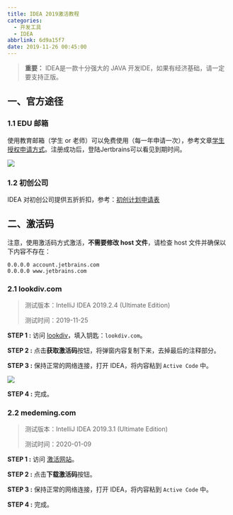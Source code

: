 ```yaml
---
title: IDEA 2019激活教程
categories:
  - 开发工具
  - IDEA
abbrlink: 6d9a15f7
date: 2019-11-26 00:45:00
---
```


> **重要：** IDEA是一款十分强大的 JAVA 开发IDE，如果有经济基础，请一定要支持正版。

## 一、官方途径

### 1.1 EDU 邮箱

使用教育邮箱（学生 or 老师）可以免费使用（每一年申请一次），参考文章[学生授权申请方式](https://sales.jetbrains.com/hc/zh-cn/articles/207154369-学生授权申请方式)。注册成功后，登陆Jertbrains可以看见到期时间。

![](https://cdn.jsdelivr.net/gh/jitwxs/cdn/blog/posts/201804/20180404211822239.png)

### 1.2 初创公司

IDEA 对初创公司提供五折折扣，参考：[初创计划申请表](https://www.jetbrains.com/estore/startup/)

## 二、激活码

注意，使用激活码方式激活，**不需要修改 host 文件**，请检查 host 文件并确保以下内容不存在：

```
0.0.0.0 account.jetbrains.com
0.0.0.0 www.jetbrains.com
```

### 2.1 lookdiv.com

> 测试版本：IntelliJ IDEA 2019.2.4 (Ultimate Edition)
>
> 测试时间：2019-11-25

**STEP 1 :** 访问 [lookdiv](http://lookdiv.com/)，填入钥匙：`lookdiv.com`。

**STEP 2 :** 点击**获取激活码**按钮，将弹窗内容复制下来，去掉最后的注释部分。

**STEP 3 :** 保持正常的网络连接，打开 IDEA，将内容粘到 `Active Code` 中。

![](https://cdn.jsdelivr.net/gh/jitwxs/cdn/blog/posts/201911/20191127211819742.jpg)

**STEP 4 :** 完成。

### 2.2 medeming.com

> 测试版本：IntelliJ IDEA 2019.3.1 (Ultimate Edition)
>
> 测试时间：2020-01-09

**STEP 1 :** 访问 [激活网站](http://idea.medeming.com/jets/)。

**STEP 2 :** 点击**下载激活码**按钮。

**STEP 3 :** 保持正常的网络连接，打开 IDEA，将内容粘到 `Active Code` 中。

**STEP 4 :** 完成。
